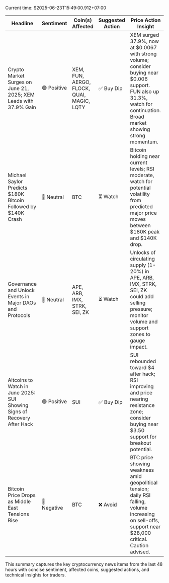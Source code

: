 Current time: $2025-06-23T15:49:00.912+07:00

| Headline                                          | Sentiment | Coin(s) Affected                  | Suggested Action      | Price Action Insight                                                                                                  |
|---------------------------------------------------|-----------|---------------------------------|----------------------|-----------------------------------------------------------------------------------------------------------------------|
| Crypto Market Surges on June 21, 2025; XEM Leads with 37.9% Gain | 🟢 Positive | XEM, FUN, AERGO, FLOCK, QUAI, MAGIC, LQTY | ✅ Buy Dip            | XEM surged 37.9%, now at $0.0067 with strong volume; consider buying near $0.006 support. FUN also up 31.3%, watch for continuation. Broad market showing strong momentum. |
| Michael Saylor Predicts $180K Bitcoin Followed by $140K Crash | 🔵 Neutral | BTC                             | ⏳ Watch              | Bitcoin holding near current levels; RSI moderate, watch for potential volatility from predicted major price moves between $180K peak and $140K drop. |
| Governance and Unlock Events in Major DAOs and Protocols | 🔵 Neutral | APE, ARB, IMX, STRK, SEI, ZK    | ⏳ Watch              | Unlocks of circulating supply (1-20%) in APE, ARB, IMX, STRK, SEI, ZK could add selling pressure; monitor volume and support zones to gauge impact.|
| Altcoins to Watch in June 2025: SUI Showing Signs of Recovery After Hack | 🟢 Positive | SUI                             | ✅ Buy Dip            | SUI rebounded toward $4 after hack; RSI improving and price nearing resistance zone; consider buying near $3.50 support for breakout potential. |
| Bitcoin Price Drops as Middle East Tensions Rise | 🔴 Negative | BTC                             | ❌ Avoid              | BTC price showing weakness amid geopolitical tension; daily RSI falling, volume increasing on sell-offs, support near $28,000 critical. Caution advised. |

This summary captures the key cryptocurrency news items from the last 48 hours with concise sentiment, affected coins, suggested actions, and technical insights for traders.